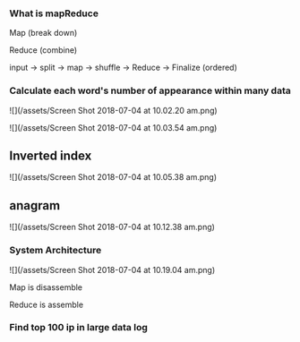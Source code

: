 ### What is mapReduce

Map \(break down\)

Reduce \(combine\)

input -&gt; split -&gt; map -&gt; shuffle -&gt; Reduce -&gt; Finalize \(ordered\)

### Calculate each word's number of appearance within many data

![](/assets/Screen Shot 2018-07-04 at 10.02.20 am.png)

![](/assets/Screen Shot 2018-07-04 at 10.03.54 am.png)

## Inverted index

![](/assets/Screen Shot 2018-07-04 at 10.05.38 am.png)

## anagram

![](/assets/Screen Shot 2018-07-04 at 10.12.38 am.png)

### System Architecture

![](/assets/Screen Shot 2018-07-04 at 10.19.04 am.png)

Map is disassemble

Reduce is assemble



### Find top 100 ip in large data log



